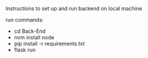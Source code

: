 Instructions to set up and run backend on local machine

run commands:

- cd Back-End
- nvm install node
- pip install -r requirements.txt
- flask run
